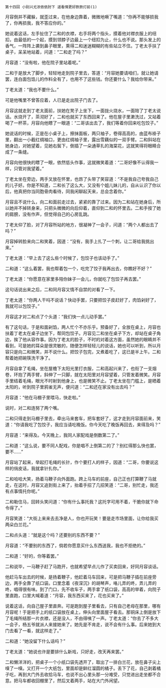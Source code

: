     第十四回 小别兴尤浓依依肘下 遥看情更好款款灯前(1) 

   月容倒并不藏躲，就歪过来，在他身边靠着，微微地噘了嘴道：“你再不能够损我了，你再损我，我不答应你的。”

   她说着这话，左手扯住了二和的衣襟，右手将两个指头，摸着他对襟衣服上的纽扣，由最低的一个起，摸到领脖子边最上一个纽扣为止，什么也不说。那头发上的香气，一阵阵上袭到鼻子眼里，熏得二和迷迷糊糊的有些站立不住。丁老太手扶了桌子，呆呆地站着，问道：“二和走了吗？”

   月容道：“没有啦，他在院子里站着呢。”

   二和于是放大了脚步，轻轻地走到院子里去，答道：“月容她要请咱们，就让她请罢，连白面包馅儿的作料全有了，也用不了这些钱。你还要什么？我给你带来。”

   丁老太道：“我也不要什么。”

   可是他嘴里不曾答应着，人已是走出院子门去了。

   月容这就走到丁老太面前，扶她在凳子上坐下，一面拢火烧水，一面陪了丁老太说话。水烧开了，茶沏好了，二和也就买了东西回来了。他在屋子里漱洗过，又站着喝了一杯茶，月容向他瞟了一眼道：“二哥该出去了，我们等着你回来吃包饺子。”

   她说话的时候，正是在小桌子上，擦抹面板，两只袖子，卷得高高的，由蓝布褂子里，翻出一小截红绸袖口，更由红绸袖子里，露出雪藕似的一双手臂。二和斜站在她身边，对她望着，见她右鬓下，倒插了一朵通草扎的海棠花，这就笑得将眼睛合成了一条缝。

   月容向他很快的瞟了一眼，依然低头作事，这就微笑着道：“二哥好像不认得我一样，只管对我望着。”

   丁老太坐在旁边，两手叉放在怀里，也昂了头带了笑容道：“不是我自己夸我自己的儿子好。你是不知道，二和长了这么大，又没有个姐儿妹儿的，自从认识了你以后，他真把你当同胞骨肉看待，同我闲聊起天来，总会念着你。”

   月容且不说什么，向二和面前走过去，紧紧的靠了过来。因为二和站在她身后，所以她并不掉转身来，只把头微微的向后仰着，直仰到二和的怀里去。二和手按了她的肩膀，没有作声，但觉得自己的心房乱跳。

   丁老太仰了脸，对了月容所站的地方，很凝神了一会子，问道：“两个人都出去了吗？”

   月容掉转脸来向二和笑着，因道：“没有，我手上扎了一个刺，让二哥给我挑出来。”

   丁老太道：“早上去了这么些个时候了，包饺子也该动手了。”

   二和道：“这么着罢，我也帮着包一个，吃完了饺子我再出去，你瞧好不好？”

   丁老太道：“你愿意在家里多陪你妹子一会儿，你就吃了包饺子再去罢。”

   这句话说出来之后，二和同月容又情不自禁的对看了一下。

   丁老太道：“你两人干吗不说话？快动手罢，只要把饺子皮赶好了，肉馅剁好了，我就可以包饺子。”

   月容这才对二和点了个头道：“我们快一点儿动手罢。”

   有了这句话，于是和面剁馅，两人忙个不亦乐乎。预备好了，全放在桌上，月容也扶着丁老太在桌子边坐下，帮同包饺子。月容见二和坐在桌子下方，却站在桌子角边，挨了他从容作事。因为丁老太的脸子，不时的对着这方面，虽然她的眼睛并不看到，可是她的耳朵是很灵敏的，随便怎样轻轻儿的说话，她也可以听到，所以月容只是向二和微笑，并不说什么。把饺子包完，又煮着吃了，这已是半上午。二和帮着她把碗筷洗干净了。

   月容自拿了毛绳，坐在屋檐下太阳光里打衣服，二和高起兴来了，也衔了一支烟卷，环抱了两手臂，斜伸了一只脚，就在太阳里对月容望着，只管发着微笑。月容手里结着毛绳，眼光不时射到他身上，也是微笑不止。丁老太坐在门槛上，是晒着太阳的，听到院子里鸦雀无声，便问道：“二和还在家没有出去吗？”

   月容道：“他在马棚子里喂马，快走啦。”

   说时，对二和连努了两个嘴。

   二和只得走到马棚子里去，牵出马来套车，把车套好了，这才走到月容面前来，笑道：“你请我吃了包饺子，我应当请吃晚饭。你今天吃了晚饭再回去，来得及吗？”

   月容道：“来得及。今天晚上，我同人家配戏是倒数第二了。”

   二和道：“这么说，要不同人配戏，你是唱不上倒第二的了？别红得那么快也罢，要不……”

   月容站了起来，举起打毛绳的长针，作个要打人的样子，因道：“二哥，你要说这样的俏皮话，我就拿针扎你。”

   二和哈哈大笑，扬着马鞭子向外面跑。跨上马车的前座，自己正也打算鞭了马就走，在这时，月容又追到街上来了，抬着手招了几招笑道：“二哥，别忙走，我还有点事情托你呢。”

   二和勒住马，回转头笑问道：“你有什么事托我？这托字可用不着，干脆你就下命令得了。”

   月容笑道：“大街上来来去去净是人，你也开玩笑！要是走市场里面，让你给我买两朵白兰花。”

   二和点头道：“就是这个吗？还要别的东西不要？”

   月容道：“不要别的东西了，倘若你愿意买什么东西送我，我也不拒绝的。”

   二和道：“好的，你等着罢。”

   二和说毕，一马鞭子赶了马跑开，也就希望早点儿作了买卖回来，好同月容谈话。

   他赶马车出去的时候，是扬着鞭子，他赶着马车回来，可是把马鞭子插在前座旁边，两手全靠了纸口袋。口里念着《夜深沉》的胡琴声，咯儿弄的咚，弄儿弄的咚，唱得很有味。到了门口，先不收车子，两手拿了纸口袋，高高的举着，向院子里直跑，口里大喊着道：“月容，我东西买来了，花也买来了。”

   说着这话，向自己屋子里直奔。可是跑到屋子里看去，只有自己老母在那里，哪有月容呢！于是把手上的纸口袋放在桌上，伸头向里面屋子看去。那铜床上倒是放下了毛绳所结那一片衣襟，还是没人，不由得咦了一声。丁老太道：“你去了不多大一会子，杨五爷就派人来接她来了。她先是不肯走，说不会有什么事。后来她到大门去看了一看，就这样走了。”

   二和道：“她没留下什么话吗？”

   丁老太道：“她说也许是要排什么新戏，只好走，改天再来罢。”

   二和懒洋洋的，把桌子一个小纸口袋先透开了，取出了一排白兰花，放在鼻子尖上嗅了一嗅。又打开一个大纸包，里面却是鲜红溜圆的橘子。丢下了花，自己剥着橘子吃，再到大门外去收拾马车，也说不出心里头那一分难受，只觉进出走坐都不合意。把马车都收回棚里了，然后叉着两手，站在大门外闲望。

